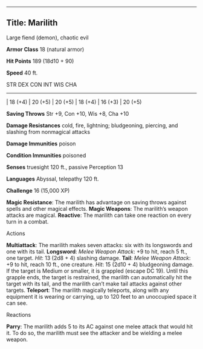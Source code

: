-------------------------
Title: Marilith
-------------------------


Large fiend (demon), chaotic evil

**Armor Class** 18 (natural armor)

**Hit Points** 189 (18d10 + 90)

**Speed** 40 ft.

  STR         DEX         CON         INT         WIS         CHA
  ----------- ----------- ----------- ----------- ----------- -----------
  | 18 (+4)   | 20 (+5)   | 20 (+5)   | 18 (+4)   | 16 (+3)   | 20 (+5)

**Saving Throws** Str +9, Con +10, Wis +8, Cha +10

**Damage Resistances** cold, fire, lightning; bludgeoning, piercing, and
slashing from nonmagical attacks

**Damage Immunities** poison

**Condition Immunities** poisoned

**Senses** truesight 120 ft., passive Perception 13

**Languages** Abyssal, telepathy 120 ft.

**Challenge** 16 (15,000 XP)


**Magic Resistance**: The marilith has advantage on saving throws
    against spells and other magical effects.
**Magic Weapons**: The marilith’s weapon attacks are magical.
**Reactive**: The marilith can take one reaction on every turn in
    a combat.


Actions

**Multiattack**: The marilith makes seven attacks: six with its
    longswords and one with its tail.
**Longsword**: *Melee Weapon Attack*: +9 to hit, reach 5 ft.,
    one target. *Hit*: 13 (2d8 + 4) slashing damage.
**Tail**: *Melee Weapon Attack*: +9 to hit, reach 10 ft.,
    one creature. *Hit*: 15 (2d10 + 4) bludgeoning damage. If the target
    is Medium or smaller, it is grappled (escape DC 19). Until this
    grapple ends, the target is restrained, the marilith can
    automatically hit the target with its tail, and the marilith can’t
    make tail attacks against other targets.
**Teleport**: The marilith magically teleports, along with any
    equipment it is wearing or carrying, up to 120 feet to an unoccupied
    space it can see.


Reactions

**Parry**: The marilith adds 5 to its AC against one melee attack
    that would hit it. To do so, the marilith must see the attacker and
    be wielding a melee weapon.

